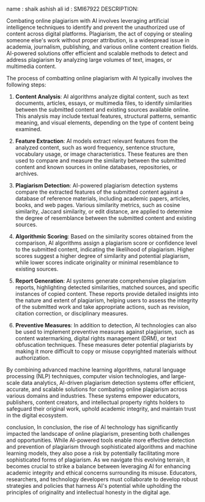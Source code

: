 name : shaik ashish ali
id : SMI67922
DESCRIPTION:

Combating online plagiarism with AI involves leveraging artificial intelligence techniques to identify and prevent the unauthorized use of content across digital platforms. Plagiarism, the act of copying or stealing someone else's work without proper attribution, is a widespread issue in academia, journalism, publishing, and various online content creation fields. AI-powered solutions offer efficient and scalable methods to detect and address plagiarism by analyzing large volumes of text, images, or multimedia content.

The process of combatting online plagiarism with AI typically involves the following steps:

1. **Content Analysis**: AI algorithms analyze digital content, such as text documents, articles, essays, or multimedia files, to identify similarities between the submitted content and existing sources available online. This analysis may include textual features, structural patterns, semantic meaning, and visual elements, depending on the type of content being examined.

2. **Feature Extraction**: AI models extract relevant features from the analyzed content, such as word frequency, sentence structure, vocabulary usage, or image characteristics. These features are then used to compare and measure the similarity between the submitted content and known sources in online databases, repositories, or archives.

3. **Plagiarism Detection**: AI-powered plagiarism detection systems compare the extracted features of the submitted content against a database of reference materials, including academic papers, articles, books, and web pages. Various similarity metrics, such as cosine similarity, Jaccard similarity, or edit distance, are applied to determine the degree of resemblance between the submitted content and existing sources.

4. **Algorithmic Scoring**: Based on the similarity scores obtained from the comparison, AI algorithms assign a plagiarism score or confidence level to the submitted content, indicating the likelihood of plagiarism. Higher scores suggest a higher degree of similarity and potential plagiarism, while lower scores indicate originality or minimal resemblance to existing sources.

5. **Report Generation**: AI systems generate comprehensive plagiarism reports, highlighting detected similarities, matched sources, and specific instances of copied content. These reports provide detailed insights into the nature and extent of plagiarism, helping users to assess the integrity of the submitted work and take appropriate actions, such as revision, citation correction, or disciplinary measures.

6. **Preventive Measures**: In addition to detection, AI technologies can also be used to implement preventive measures against plagiarism, such as content watermarking, digital rights management (DRM), or text obfuscation techniques. These measures deter potential plagiarists by making it more difficult to copy or misuse copyrighted materials without authorization.

By combining advanced machine learning algorithms, natural language processing (NLP) techniques, computer vision technologies, and large-scale data analytics, AI-driven plagiarism detection systems offer efficient, accurate, and scalable solutions for combating online plagiarism across various domains and industries. These systems empower educators, publishers, content creators, and intellectual property rights holders to safeguard their original work, uphold academic integrity, and maintain trust in the digital ecosystem.

conclusion, 
In conclusion, the rise of AI technology has significantly impacted the landscape of online plagiarism, presenting both challenges and opportunities. While AI-powered tools enable more effective detection and prevention of plagiarism through sophisticated algorithms and machine learning models, they also pose a risk by potentially facilitating more sophisticated forms of plagiarism. As we navigate this evolving terrain, it becomes crucial to strike a balance between leveraging AI for enhancing academic integrity and ethical concerns surrounding its misuse. Educators, researchers, and technology developers must collaborate to develop robust strategies and policies that harness AI's potential while upholding the principles of originality and intellectual honesty in the digital age.

